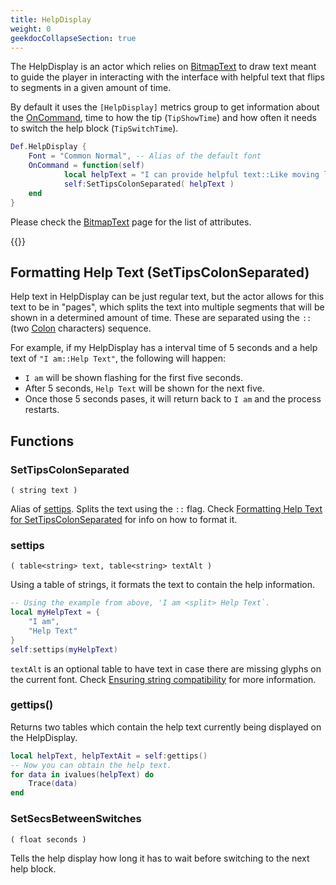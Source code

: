 ```yaml
---
title: HelpDisplay
weight: 0
geekdocCollapseSection: true
---
```


The HelpDisplay is an actor which relies on [BitmapText](../bitmaptext) to draw text meant to guide the player in interacting with the interface with
helpful text that flips to segments in a given amount of time.

By default it uses the `[HelpDisplay]` metrics group to get information about the [OnCommand](../../ActorsLua-CommandList/#commands), time to how the tip (`TipShowTime`) and how often it needs to switch the help block (`TipSwitchTime`).

```lua
Def.HelpDisplay {
	Font = "Common Normal", -- Alias of the default font
	OnCommand = function(self)
            local helpText = "I can provide helpful text::Like moving left and right to change songs!::Or pressing Esc to go back!"
            self:SetTipsColonSeparated( helpText )
	end
}
```

Please check the [BitmapText](../bitmaptext) page for the list of attributes.

{{<toc>}}

## Formatting Help Text (SetTipsColonSeparated)

Help text in HelpDisplay can be just regular text, but the actor allows for this text to be in "pages", which splits the text into multiple segments that will be shown in a determined amount of time. These are separated using the `::` (two [Colon](https://en.wikipedia.org/wiki/Colon_(punctuation)) characters) sequence.

For example, if my HelpDisplay has a interval time of 5 seconds and a help text of `"I am::Help Text"`, the following will happen:

- `I am` will be shown flashing for the first five seconds.
- After 5 seconds, `Help Text` will be shown for the next five.
- Once those 5 seconds pases, it will return back to `I am` and the process restarts.

## Functions

### SetTipsColonSeparated
`( string text )`

Alias of [settips](#settips). Splits the text using the `::` flag. Check [Formatting Help Text for SetTipsColonSeparated](#formatting-help-text-settipscolonseparated) for info on how to format it.

### settips
`( table<string> text, table<string> textAlt )`

Using a table of strings, it formats the text to contain the help information.
```lua
-- Using the example from above, 'I am <split> Help Text`.
local myHelpText = {
    "I am",
    "Help Text"
}
self:settips(myHelpText)
```

`textAlt` is an optional table to have text in case there are missing glyphs on the current font. Check [Ensuring string compatibility](../bitmaptext/Bitmap-EnsuringStringComp) for more information.

### gettips()
Returns two tables which contain the help text currently being displayed on the HelpDisplay.
```lua
local helpText, helpTextAit = self:gettips()
-- Now you can obtain the help text.
for data in ivalues(helpText) do
    Trace(data)
end
```

### SetSecsBetweenSwitches
`( float seconds )`

Tells the help display how long it has to wait before switching to the next help block.
